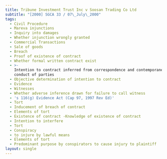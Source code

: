 ```yaml
---
title: Tribune Investment Trust Inc v Soosan Trading Co Ltd
subtitle: "[2000] SGCA 33 / 07\_July\_2000"
tags:
  - Civil Procedure
  - Mareva injunctions
  - Inquiry into damages
  - Whether injunction wrongly granted
  - Commercial Transactions
  - Sale of goods
  - Breach
  - Proof of existence of contract
  - Whether formal written contract exist
  - >-
    Intention to contract inferred from correspondence and contemporaneous
    conduct of parties
  - Objective determination of intention to contract
  - Evidence
  - Witnesses
  - Whether adverse inference drawn for failure to call witness
  - 's 116(g) Evidence Act (Cap 97, 1997 Rev Ed)'
  - Tort
  - Inducement of breach of contract
  - Elements of tort
  - Existence of contract -Knowledge of existence of contract
  - Intention to interfere
  - Tort
  - Conspiracy
  - to injure by lawful means
  - Elements of tort
  - Predominant purpose by conspirators to cause injury to plaintiff
layout: single
---
```


